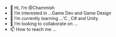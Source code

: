 - 👋 Hi, I’m @Chammish
- 👀 I’m interested in ...Game Dev and Game Design
- 🌱 I’m currently learning ...'C , C# and Unity.
- 💞️ I’m looking to collaborate on ...
- 📫 How to reach me ...

<!---
Chammish/Chammish is a ✨ special ✨ repository because its `README.md` (this file) appears on your GitHub profile.
You can click the Preview link to take a look at your changes.
--->
